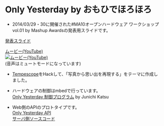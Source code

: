 # Only Yesterday by おもひでほろほろ

- 2014/03/29・30に開催された#MA10オープンハードウェア ワークショップvol.01 by Mashup Awardsの発表用スライドです。

[発表スライド](http://shimpeiws.github.io/only-yesterday-presentation/)

[ムービー(YouTube)](http://www.youtube.com/watch?v=T-D1KVIuvjA)  
[![ムービー(YouTube)](http://img.youtube.com/vi/xx6VkH1HMAw/0.jpg)](http://www.youtube.com/watch?v=T-D1KVIuvjA)  
(音声はミュートモードになっています)  

- [Tempescope](http://tempescope.com/)をHackして、「写真から思い出を再現する」をテーマに作成しました。

- ハードウェアの制御はmbedで行っています。  
[Only Yesterday 制御プログラム](http://mbed.org/users/jksoft/code/OnlyYesterday/) by Junichi Katsu

- Web側のAPIのプロトタイプです。  
[Only Yesterday API](http://only-yesterday.herokuapp.com/)  
[サーバ側ソースコード](https://github.com/shimpeiws/only_yesterday)
